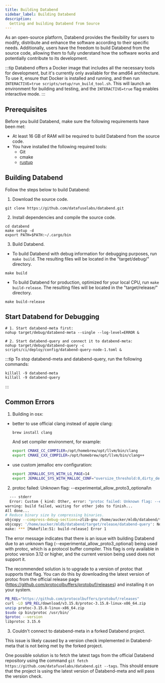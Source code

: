 ```yaml
---
title: Building Databend
sidebar_label: Building Databend
description:
  Getting and building Databend from Source
---
```


As an open-source platform, Databend provides the flexibility for users to modify, distribute and enhance the software according to their specific needs. Additionally, users have the freedom to build Databend from the source code, allowing them to fully understand how the software works and potentially contribute to its development.

:::tip
Databend offers a Docker image that includes all the necessary tools for development, but it's currently only available for the amd64 architecture. To use it, ensure that Docker is installed and running, and then run `INTERACTIVE=true scripts/setup/run_build_tool.sh`. This will launch an environment for building and testing, and the `INTERACTIVE=true` flag enables interactive mode.
:::

## Prerequisites

Before you build Databend, make sure the following requirements have been met:

- At least 16 GB of RAM will be required to build Databend from the source code.
- You have installed the following required tools:
  - Git
  - cmake
  - [rustup](https://rustup.rs/)

## Building Databend

Follow the steps below to build Databend:

1. Download the source code.

```shell
git clone https://github.com/datafuselabs/databend.git
```

2. Install dependencies and compile the source code.

```shell
cd databend
make setup -d
export PATH=$PATH:~/.cargo/bin
```

3. Build Databend.

  - To build Databend with debug information for debugging purposes, run `make build`. The resulting files will be located in the "target/debug/" directory.

```shell
make build
```
  - To build Databend for production, optimized for your local CPU, run `make build-release`. The resulting files will be located in the "target/release/" directory.

```shell
make build-release
```

## Start Databend for Debugging

```shell
# 1. Start databend-meta first:
nohup target/debug/databend-meta --single --log-level=ERROR &

# 2. Start databend-query and connect it to databend-meta:
nohup target/debug/databend-query -c scripts/ci/deploy/config/databend-query-node-1.toml &
```
:::tip
To stop databend-meta and databend-query, run the following commands:

```shell
killall -9 databend-meta
killall -9 databend-query
```
:::

## Common Errors

1. Building in osx:
  - better to use official clang instead of apple clang:
    ```bash
    brew install clang
    ```
    And set compiler environment, for example:

    ```bash
    export CMAKE_CC_COMPILER=/opt/homebrew/opt/llvm/bin/clang
    export CMAKE_CXX_COMPILER=/opt/homebrew/opt/llvm/bin/clang++
    ```

  - use custom jemalloc env configuration:
    ```bash
    export JEMALLOC_SYS_WITH_LG_PAGE=14
    export JEMALLOC_SYS_WITH_MALLOC_CONF="oversize_threshold:0,dirty_decay_ms:5000,muzzy_decay_ms:5000"
    ```


2. protoc failed: Unknown flag: --experimental_allow_proto3_optional\n

```bash
  --- stderr
  Error: Custom { kind: Other, error: "protoc failed: Unknown flag: --experimental_allow_proto3_optional\n" }
warning: build failed, waiting for other jobs to finish...
All done...
# Reduce binary size by compressing binaries.
objcopy --compress-debug-sections=zlib-gnu /home/aucker/mldb/databend/target/release/databend-query
objcopy: '/home/aucker/mldb/databend/target/release/databend-query': No such file
make: *** [Makefile:51: build-release] Error 1
```

The error message indicates that there is an issue with building Databend due to an unknown flag (--experimental_allow_proto3_optional) being used with protoc, which is a protocol buffer compiler. This flag is only available in protoc version 3.12 or higher, and the current version being used does not support it.

The recommended solution is to upgrade to a version of protoc that supports that flag. You can do this by downloading the latest version of protoc from the official release page (https://github.com/protocolbuffers/protobuf/releases) and installing it on your system.

```bash
PB_REL="https://github.com/protocolbuffers/protobuf/releases"
curl -LO $PB_REL/download/v3.15.8/protoc-3.15.8-linux-x86_64.zip
unzip protoc-3.15.8-linux-x86_64.zip
$sudo cp bin/protoc /usr/bin/
$protoc --version
libprotoc 3.15.6
```

3. Couldn't connect to databend-meta in a forked Databend project.

This issue is likely caused by a version check implemented in Databend-meta that is not being met by the forked project.

One possible solution is to fetch the latest tags from the official Databend repository using the command `git fetch https://github.com/datafuselabs/databend.git --tags`. This should ensure that the project is using the latest version of Databend-meta and will pass the version check.
